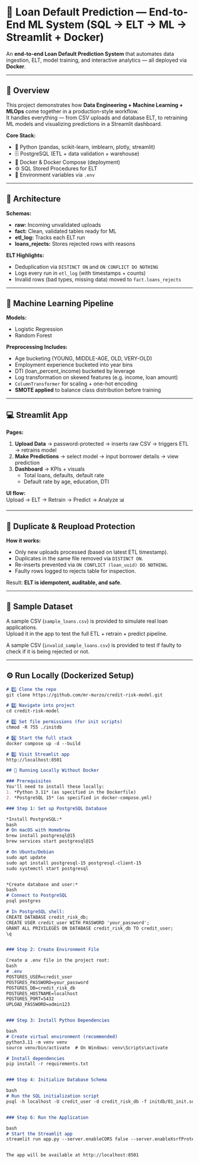 # 🚀 Loan Default Prediction — End-to-End ML System (SQL → ELT → ML → Streamlit + Docker)

An **end-to-end Loan Default Prediction System** that automates data ingestion, ELT, model training, and interactive analytics — all deployed via **Docker**.

---

## 🌟 Overview

This project demonstrates how **Data Engineering + Machine Learning + MLOps** come together in a production-style workflow.  
It handles everything — from CSV uploads and database ELT, to retraining ML models and visualizing predictions in a Streamlit dashboard.

**Core Stack:**  
- 🐍 Python (pandas, scikit-learn, imblearn, plotly, streamlit)  
- 🗄️ PostgreSQL (ETL + data validation + warehouse)  
- 🐳 Docker & Docker Compose (deployment)  
- ⚙️ SQL Stored Procedures for ELT  
- 🔐 Environment variables via `.env`

---

## 🧱 Architecture

**Schemas:**
- **raw:** Incoming unvalidated uploads  
- **fact:** Clean, validated tables ready for ML  
- **etl_log:** Tracks each ELT run  
- **loans_rejects:** Stores rejected rows with reasons  

**ELT Highlights:**
- Deduplication via `DISTINCT ON` and `ON CONFLICT DO NOTHING`  
- Logs every run in `etl_log` (with timestamps + counts)  
- Invalid rows (bad types, missing data) moved to `fact.loans_rejects`

---

## 🧠 Machine Learning Pipeline

**Models:**  
- Logistic Regression  
- Random Forest  

**Preprocessing Includes:**  
- Age bucketing (YOUNG, MIDDLE-AGE, OLD, VERY-OLD)  
- Employment experience bucketed into year bins  
- DTI (loan_percent_income) bucketed by leverage  
- Log transformation on skewed features (e.g. income, loan amount)  
- `ColumnTransformer` for scaling + one-hot encoding  
- **SMOTE applied** to balance class distribution before training  

---

## 💻 Streamlit App

**Pages:**
1. **Upload Data** → password-protected → inserts raw CSV → triggers ETL → retrains model  
2. **Make Predictions** → select model → input borrower details → view prediction  
3. **Dashboard** → KPIs + visuals  
   - Total loans, defaults, default rate  
   - Default rate by age, education, DTI

**UI flow:**  
Upload → ELT → Retrain → Predict → Analyze 📊

---

## 🔁 Duplicate & Reupload Protection

**How it works:**
- Only new uploads processed (based on latest ETL timestamp).  
- Duplicates in the same file removed via `DISTINCT ON`.  
- Re-inserts prevented via `ON CONFLICT (loan_uuid) DO NOTHING`.  
- Faulty rows logged to rejects table for inspection.  

Result: **ELT is idempotent, auditable, and safe**.

---

## 🧠 Sample Dataset

A sample CSV (`sample_loans.csv`) is provided to simulate real loan applications.  
Upload it in the app to test the full ETL + retrain + predict pipeline.

A sample CSV (`invalid_sample_loans.csv`) is provided to test if faulty to check if 
it is being rejected or not.

---

## ⚙️ Run Locally (Dockerized Setup)

```md
# 1️⃣ Clone the repo
git clone https://github.com/mr-murzo/credit-risk-model.git

# 2️⃣ Navigate into project
cd credit-risk-model

# 3️⃣ Set file permissions (for init scripts)
chmod -R 755 ./initdb

# 4️⃣ Start the full stack
docker compose up -d --build

# 5️⃣ Visit Streamlit app
http://localhost:8501

## 🚀 Running Locally Without Docker

### Prerequisites
You'll need to install these locally:
1. *Python 3.11* (as specified in the Dockerfile)
2. *PostgreSQL 15* (as specified in docker-compose.yml)

### Step 1: Set up PostgreSQL Database

*Install PostgreSQL:*
bash
# On macOS with Homebrew
brew install postgresql@15
brew services start postgresql@15

# On Ubuntu/Debian
sudo apt update
sudo apt install postgresql-15 postgresql-client-15
sudo systemctl start postgresql


*Create database and user:*
bash
# Connect to PostgreSQL
psql postgres

# In PostgreSQL shell:
CREATE DATABASE credit_risk_db;
CREATE USER credit_user WITH PASSWORD 'your_password';
GRANT ALL PRIVILEGES ON DATABASE credit_risk_db TO credit_user;
\q


### Step 2: Create Environment File

Create a .env file in the project root:
bash
# .env
POSTGRES_USER=credit_user
POSTGRES_PASSWORD=your_password
POSTGRES_DB=credit_risk_db
POSTGRES_HOSTNAME=localhost
POSTGRES_PORT=5432
UPLOAD_PASSWORD=admin123


### Step 3: Install Python Dependencies

bash
# Create virtual environment (recommended)
python3.11 -m venv venv
source venv/bin/activate  # On Windows: venv\Scripts\activate

# Install dependencies
pip install -r requirements.txt


### Step 4: Initialize Database Schema

bash
# Run the SQL initialization script
psql -h localhost -U credit_user -d credit_risk_db -f initdb/01_init.sql


### Step 6: Run the Application

bash
# Start the Streamlit app
streamlit run app.py --server.enableCORS false --server.enableXsrfProtection false


The app will be available at http://localhost:8501

